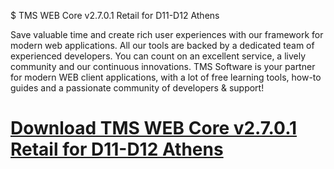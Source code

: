 $ TMS WEB Core v2.7.0.1 Retail for D11-D12 Athens

Save valuable time and create rich user experiences with our framework for modern web applications. All our tools are backed by a dedicated team of experienced developers. You can count on an excellent service, a lively community and our continuous innovations. TMS Software is your partner for modern WEB client applications, with a lot of free learning tools, how-to guides and a passionate community of developers & support!

# [Download TMS WEB Core v2.7.0.1 Retail for D11-D12 Athens](https://developer.team/delphi/35141-tms-web-core-v2701-retail-for-d11-d12-athens.html)
